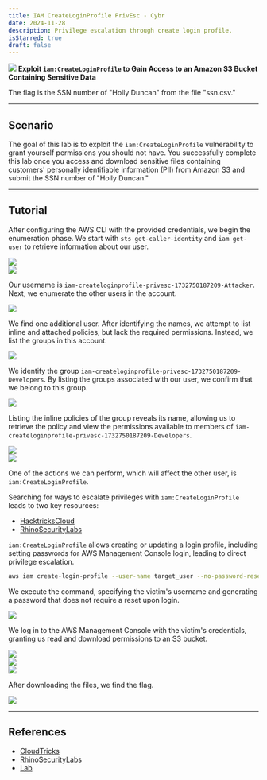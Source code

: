 ```yaml
---
title: IAM CreateLoginProfile PrivEsc - Cybr
date: 2024-11-28
description: Privilege escalation through create login profile.
isStarred: true
draft: false
---
```



![](1.jpeg)
**Exploit `iam:CreateLoginProfile` to Gain Access to an Amazon S3 Bucket Containing Sensitive Data**  

The flag is the SSN number of "Holly Duncan" from the file "ssn.csv."  

---

## Scenario  

The goal of this lab is to exploit the `iam:CreateLoginProfile` vulnerability to grant yourself permissions you should not have. You successfully complete this lab once you access and download sensitive files containing customers' personally identifiable information (PII) from Amazon S3 and submit the SSN number of "Holly Duncan."  

---

## Tutorial  

After configuring the AWS CLI with the provided credentials, we begin the enumeration phase. We start with `sts get-caller-identity` and `iam get-user` to retrieve information about our user.  

![](1.png)  
![](2.png)  

Our username is `iam-createloginprofile-privesc-1732750187209-Attacker`. Next, we enumerate the other users in the account.  

![](3.png)  

We find one additional user. After identifying the names, we attempt to list inline and attached policies, but lack the required permissions. Instead, we list the groups in this account.  

![](4.png)  

We identify the group `iam-createloginprofile-privesc-1732750187209-Developers`. By listing the groups associated with our user, we confirm that we belong to this group.  

![](5.png)  

Listing the inline policies of the group reveals its name, allowing us to retrieve the policy and view the permissions available to members of `iam-createloginprofile-privesc-1732750187209-Developers`.  

![](6.png)  
![](7.png)  

One of the actions we can perform, which will affect the other user, is `iam:CreateLoginProfile`.  

Searching for ways to escalate privileges with `iam:CreateLoginProfile` leads to two key resources:  
- [HacktricksCloud](https://cloud.hacktricks.xyz/pentesting-cloud/aws-security/aws-privilege-escalation/aws-iam-privesc#iam-createloginprofile-or-iam-updateloginprofile)  
- [RhinoSecurityLabs](https://rhinosecuritylabs.com/aws/aws-privilege-escalation-methods-mitigation/)  

`iam:CreateLoginProfile` allows creating or updating a login profile, including setting passwords for AWS Management Console login, leading to direct privilege escalation.  

```bash
aws iam create-login-profile --user-name target_user --no-password-reset-required --password '<password>'
```  

We execute the command, specifying the victim's username and generating a password that does not require a reset upon login.  

![](8.png)  

We log in to the AWS Management Console with the victim's credentials, granting us read and download permissions to an S3 bucket.  

![](9.png)  
![](10.png)  
![](11.png)  

After downloading the files, we find the flag.  

![](12.png)  

---

## References  
- [CloudTricks](https://cloud.hacktricks.xyz/pentesting-cloud/aws-security/aws-privilege-escalation/aws-iam-privesc#iam-createloginprofile-or-iam-updateloginprofile)  
- [RhinoSecurityLabs](https://rhinosecuritylabs.com/aws/aws-privilege-escalation-methods-mitigation/)  
- [Lab](https://cybr.com/courses/iam-privilege-escalation-labs/lessons/lab-ctf-iamcreateloginprofile-privesc/)  